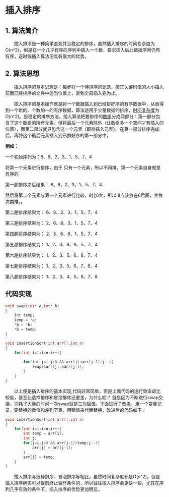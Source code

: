 # 插入排序

## 1. 算法简介

&emsp;&emsp;插入排序是一种简单直观并且稳定的排序，虽然插入排序的时间复杂度为O(n^2)，但是在一个几乎有序的序列中插入一个数，要求插入后此数据序列仍然有序，这时候插入算法便具有很大的优势。

## 2. 算法思想

&emsp;&emsp;插入排序的基本思想是：每步将一个待排序的记录，按其关键码值的大小插入前面已经排序的文件中适当位置上，直到全部插入完为止。

&emsp;&emsp;插入排序的基本操作就是将一个数据插入到已经排好序的有序数据中，从而得到一个新的、个数加一的有序数据，算法适用于少量数据的排序，[时间复杂度](https://baike.baidu.com/item/时间复杂度/1894057)为O(n^2)。是稳定的排序方法。插入算法把要排序的[数组](https://baike.baidu.com/item/数组/3794097)分成两部分：第一部分包含了这个数组的所有元素，但将最后一个元素除外（让数组多一个空间才有插入的位置），而第二部分就只包含这一个元素（即待插入元素）。在第一部分排序完成后，再将这个最后元素插入到已排好序的第一部分中。

**例如：**

一个初始序列为：8、6、2、3、1、5、7、4

将第一个元素进行排序，由于 只有一个元素，所以不用排，第一个元素自身就是有序的

第一趟排序之后结果： 8、6、2、3、1、5、7、4

然后将第二个元素与第一个元素进行比较，8比6大，所以 8应该放在6后面，并依次类推。。

第二趟排序结果为：  6、8、2、3、1、5、7、4

第三趟排序结果为：  2、6、8、3、1、5、7、4

第四趟排序结果为：  2、3、6、8、1、5、7、4

第五趟排序结果为：  1、2、3、6、8、5、7、4

第六趟排序结果为：  1、2、3、5、6、8、7、4

第七趟排序结果为：  1、2、3、5、6、7、8、4

第八趟排序结果为：  1、2、3、4、5、6、7、8



## 代码实现

``` c
void swap(int* a,int* b)
{
    int temp;
    temp = *a;
    *a = *b;
    *b = temp;
}

void insertionSort(int arr[],int n)
{
    for(int i=1;i<n;i++){
        
        for(int j=i;j>0 && arr[j]<arr[j-1];j--){
        	swap(&arr[j],&arr[j-1];      
        }
    }
}
```

&emsp;&emsp;以上便是插入排序的基本实现,代码非常简单，但是上面代码的运行效率却比较低，甚至比选择排序和冒泡排序还要差，为什么呢？ 就是因为不断进行swap交换，消耗了大量的时间一次swap就是三次赋值。下面进行了改进，用一个变量记录，要替换的数值和序列下表，用赋值来代替替换，改进后的代码如下：

``` c
void insertionSort(int arr[],int n)
{
    for(int i=1;i<n;i++){
        int temp = arr[i];
        int j;
        for(j=i;j>0 && arr[j-1]>temp;j--){
        	arr[j] = arr[j-1];	      
        }
        arr[j] = temp;
    }
}
```

&emsp;&emsp;插入排序与选择排序、冒泡排序等相比，虽然时间复杂度都是O(n^2)，但是插入排序确实可以提前终止循环条件的，所以往往插入排序会更快一些，尤其在序列几乎有效的条件下，插入排序的优势更加明显。